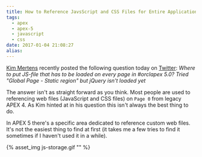```yaml
---
title: How to Reference JavsScript and CSS Files for Entire Application
tags:
  - apex
  - apex-5
  - javascript
  - css
date: 2017-01-04 21:08:27
alias:
---
```



[Kim Mertens](https://twitter.com/Dwarcake) recently posted the following question today on [Twitter](https://twitter.com/Dwarcake/status/816688777737408512): _Where to put JS-file that has to be loaded on every page in #orclapex 5.0? Tried "Global Page - Static region" but jQuery isn't loaded yet_

The answer isn't as straight forward as you think. Most people are used to referencing web files (JavaScript and CSS files) on `Page 0` from legacy APEX 4. As Kim hinted at in his question this isn't always the best thing to do.

In APEX 5 there's a specific area dedicated to reference custom web files. It's not the easiest thing to find at first (it takes me a few tries to find it sometimes if I haven't used it in a while).

{% asset_img js-storage.gif "" %}
